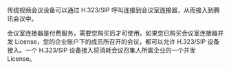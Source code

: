 传统视频会议设备可以通过 H.323/SIP 呼叫连接到会议室连接器，从而接入到腾讯会议中。 

会议室连接器是付费服务，需要您购买后才可使用。如果您已购买会议室连接器并发 License，您的企业账户下的成员所召开的会议，都可以允许 H.323/SIP 设备接入。一个 H.323/SIP 设备接入将消耗会议召集人所属企业的一个并发 License。
 
